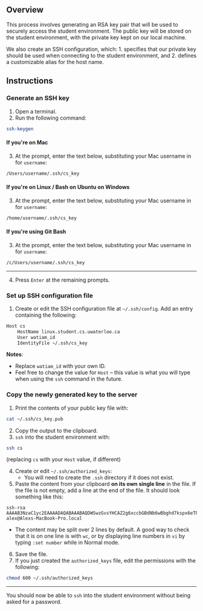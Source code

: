 ## Overview
This process involves generating an RSA key pair that will be used to securely access the student environment. The public key will be stored on the student environment, with the private key kept on our local machine.

We also create an SSH configuration, which: 1. specifies that our private key should be used when connecting to the student environment, and 2. defines a customizable alias for the host name.

## Instructions
### Generate an SSH key

1. Open a terminal.
2. Run the following command:
```bash
ssh-keygen
```
#### If you're on Mac
3. At the prompt, enter the text below, substituting your Mac username in for `username`:
```bash
/Users/username/.ssh/cs_key
```

#### If you're on Linux / Bash on Ubuntu on Windows
3. At the prompt, enter the text below, substituting your Mac username in for `username`:
```bash
/home/username/.ssh/cs_key
```

#### If you're using Git Bash
3. At the prompt, enter the text below, substituting your Mac username in for `username`:
```bash
/c/Users/username/.ssh/cs_key
```

---

4. Press `Enter` at the remaining prompts.

### Set up SSH configuration file
1. Create or edit the SSH configuration file at `~/.ssh/config`. Add an entry containing the following:
```bash
Host cs
    HostName linux.student.cs.uwaterloo.ca
    User watiam_id
    IdentityFile ~/.ssh/cs_key
```
**Notes**:
* Replace `watiam_id` with your own ID.
* Feel free to change the value for `Host` – this value is what you will type when using the `ssh` command in the future.


### Copy the newly generated key to the server
1. Print the contents of your public key file with:
```bash
cat ~/.ssh/cs_key.pub
```
2. Copy the output to the clipboard.
3. `ssh` into the student environment with:
```bash
ssh cs
```
(replacing `cs` with your `Host` value, if different)

4. Create or edit `~/.ssh/authorized_keys`:
    * You will need to create the `.ssh` directory if it does not exist.
5. Paste the content from your clipboard **on its own single line** in the file. If the file is not empty, add a line at the end of the file. It should look something like this:
```
ssh-rsa AAAAB3NzaC1yc2EAAAADAQABAAABAQDWSwzGvsYHCAZ2g6xccbGBdNb6wBbghd7kspx6eTPt4RSlLPEewBg3qogyj3I+DSa2M+Mql8xG4A6TLj7mOeIrS6BDcX5NEi3mStN5Bt+jj1SqRJYceD93a7RjPaaaaakjakdshfklhasldkhflkasdjhfaksjldhfhXjIm7RIFjivq56TpK8HXd/YXD29IY4o4MPr6rXJcMKws5fnl3kywYRwv7Hg9mPKdHnKm9En2PXtq7BXVlNz+lQt1cQ9GpKHiPt69GlzervXGSFt54eaddTrEbzzesoZ4OtDbnwWEh3Pp95FvZFdejLbIakpUTJnPCWU7EAGCV4Me1thDZQ5 alex@Alexs-MacBook-Pro.local
```
  * The content may be split over 2 lines by default. A good way to check that it is on one line is with `wc`, or by displaying line numbers in `vi` by typing `:set number` while in Normal mode.
6. Save the file.
7. If you just created the `authorized_keys` file, edit the permissions with the following:
```bash
chmod 600 ~/.ssh/authorized_keys
```

---

You should now be able to `ssh` into the student environment without being asked for a password.
